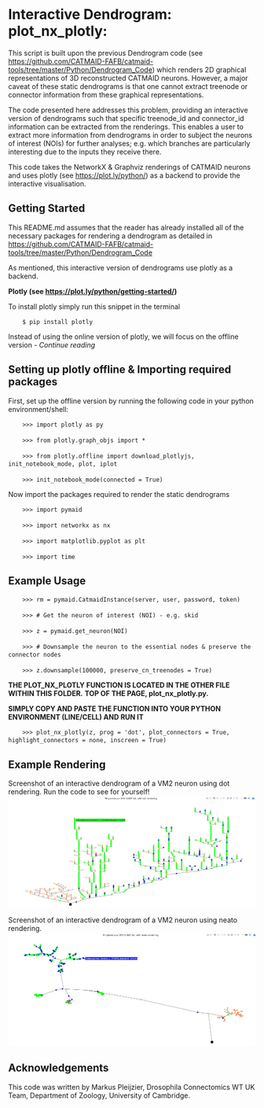 # Interactive Dendrogram: plot_nx_plotly: 

This script is built upon the previous Dendrogram code (see https://github.com/CATMAID-FAFB/catmaid-tools/tree/master/Python/Dendrogram_Code) 
which renders 2D graphical representations of 3D reconstructed CATMAID neurons. However, a major caveat of these static dendrograms
is that one cannot extract treenode or connector information from these graphical representations.

The code presented here addresses this problem, providing an interactive version of dendrograms such that specific
treenode_id and connector_id information can be extracted from the renderings. This enables a user to extract more information
from dendrograms in order to subject the neurons of interest (NOIs) for further analyses; e.g. which branches are
particularly interesting due to the inputs they receive there. 

This code takes the NetworkX & Graphviz renderings of CATMAID neurons and uses plotly (see https://plot.ly/python/) as a backend
to provide the interactive visualisation.


## Getting Started

This README.md assumes that the reader has already installed all of the necessary packages for rendering a dendrogram
as detailed in https://github.com/CATMAID-FAFB/catmaid-tools/tree/master/Python/Dendrogram_Code 

As mentioned, this interactive version of dendrograms use plotly as a backend.

**Plotly (see https://plot.ly/python/getting-started/)**

To install plotly simply run this snippet in the terminal 

		$ pip install plotly
		
Instead of using the online version of plotly, we will focus on the offline version - *Continue reading*


## Setting up plotly offline & Importing required packages

First, set up the offline version by running the following code in your python environment/shell:


		>>> import plotly as py
		
		>>> from plotly.graph_objs import *
		
		>>> from plotly.offline import download_plotlyjs, init_notebook_mode, plot, iplot
		
		>>> init_notebook_mode(connected = True)
		
		
Now import the packages required to render the static dendrograms

		>>> import pymaid 
		
		>>> import networkx as nx
		
		>>> import matplotlib.pyplot as plt
		
		>>> import time
			
		
## Example Usage

		>>> rm = pymaid.CatmaidInstance(server, user, password, token) 
		
		>>> # Get the neuron of interest (NOI) - e.g. skid 
		
		>>> z = pymaid.get_neuron(NOI)
		
		>>> # Downsample the neuron to the essential nodes & preserve the connector nodes
		
		>>> z.downsample(100000, preserve_cn_treenodes = True)
		
**THE PLOT_NX_PLOTLY FUNCTION IS LOCATED IN THE OTHER FILE WITHIN THIS FOLDER.**
**TOP OF THE PAGE, plot_nx_plotly.py.**

**SIMPLY COPY AND PASTE THE FUNCTION INTO YOUR PYTHON ENVIRONMENT (LINE/CELL) AND RUN IT**
		
		>>> plot_nx_plotly(z, prog = 'dot', plot_connectors = True, highlight_connectors = none, inscreen = True)

## Example Rendering

Screenshot of an interactive dendrogram of a VM2 neuron using dot rendering. Run the code to see for yourself!
![](https://github.com/markuspleijzier/AdultEM/blob/master/Dendrogram_code/Interactive_Dendrograms/VM2_neuron_interative_dot.png)


Screenshot of an interactive dendrogram of a VM2 neuron using neato rendering.
![](https://github.com/markuspleijzier/AdultEM/blob/master/Dendrogram_code/Interactive_Dendrograms/VM2_neuron_interactive_neato.png)

## Acknowledgements

This code was written by Markus Pleijzier, Drosophila Connectomics WT UK Team, Department of Zoology, University of Cambridge.

